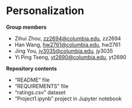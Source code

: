 # Personalization

**Group members**
  - Zihui Zhou, zz2694@columbia.edu, zz2694 
  - Han Wang, hw2761@columbia.edu,  hw2761
  - Jing You, jy3035@columbia.edu, jy3035
  - Yi Ping Tseng, yt2690@columbia.edu,  yt2690

**Repository contents**
  - “README” file 
  - “REQUIREMENTS” file
  - “ratings.csv” dataset
  - “Project1.ipynb” project in Jupyter notebook

